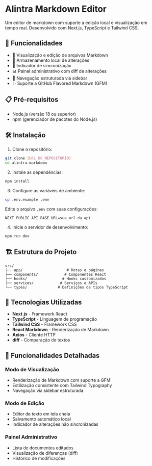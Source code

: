 # Alintra Markdown Editor

Um editor de markdown com suporte a edição local e visualização em tempo real. Desenvolvido com Next.js, TypeScript e Tailwind CSS.

## 🚀 Funcionalidades

- 📝 Visualização e edição de arquivos Markdown
- 💾 Armazenamento local de alterações
- 🔄 Indicador de sincronização
- 📊 Painel administrativo com diff de alterações
- 🌲 Navegação estruturada via sidebar
- ✨ Suporte a GitHub Flavored Markdown (GFM)

## 📋 Pré-requisitos

- Node.js (versão 18 ou superior)
- npm (gerenciador de pacotes do Node.js)

## 🛠️ Instalação

1. Clone o repositório:
```bash
git clone [URL_DO_REPOSITORIO]
cd alintra-markdown
```

2. Instale as dependências:
```bash
npm install
```

3. Configure as variáveis de ambiente:
```bash
cp .env.example .env
```
Edite o arquivo `.env` com suas configurações:
```plaintext
NEXT_PUBLIC_API_BASE_URL=sua_url_da_api
```

4. Inicie o servidor de desenvolvimento:
```bash
npm run dev
```

## 🏗️ Estrutura do Projeto

```
src/
├── app/                    # Rotas e páginas
├── components/            # Componentes React
├── hooks/                # Hooks customizados
├── services/            # Serviços e APIs
└── types/              # Definições de tipos TypeScript
```

## 🔧 Tecnologias Utilizadas

- **Next.js** - Framework React
- **TypeScript** - Linguagem de programação
- **Tailwind CSS** - Framework CSS
- **React Markdown** - Renderização de Markdown
- **Axios** - Cliente HTTP
- **diff** - Comparação de textos

## 📄 Funcionalidades Detalhadas

### Modo de Visualização
- Renderização de Markdown com suporte a GFM
- Estilização consistente com Tailwind Typography
- Navegação via sidebar estruturada

### Modo de Edição
- Editor de texto em tela cheia
- Salvamento automático local
- Indicador de alterações não sincronizadas

### Painel Administrativo
- Lista de documentos editados
- Visualização de diferenças (diff)
- Histórico de modificações
